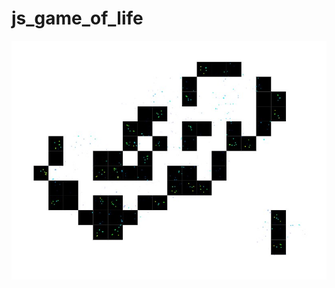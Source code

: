 # js_game_of_life

![Preview](https://github.com/Christian-Adler/js_game_of_life/blob/main/preview.jpg?raw=true)
